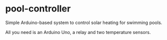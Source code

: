 # pool-controller
Simple Arduino-based system to control solar heating for swimming pools.

All you need is an Arduino Uno, a relay and two temperature sensors.